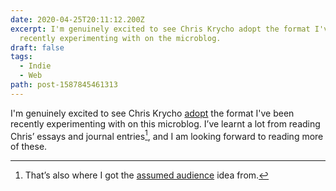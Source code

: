 ```yaml
---
date: 2020-04-25T20:11:12.200Z
excerpt: I'm genuinely excited to see Chris Krycho adopt the format I've been
  recently experimenting with on the microblog.
draft: false
tags:
  - Indie
  - Web
path: post-1587845461313
---
```

I'm genuinely excited to see Chris Krycho [adopt](https://v5.chriskrycho.com/journal/this-week-i-learned-1/) the format I've been recently experimenting with on this microblog. I’ve learnt a lot from reading Chris’ essays and journal entries[^1], and I am looking forward to reading more of these.

[^1]: That’s also where I got the [assumed audience](https://redalemeden.com/microblog/post-1570576215962) idea from.

